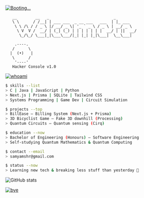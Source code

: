 
[![Booting...](https://readme-typing-svg.herokuapp.com?color=00ff00&multiline=true&height=140&lines=Initializing%20terminal...%0ALoading%20modules...%0AConnecting%20to%20GitHub...%0AAccess%20Granted%20%E2%9C%93)](https://git.io/typing-svg)

```text
   __        __   _                            _     
   \ \      / /__| | ___ ___  _ __ ___   ___  | |_ ___
    \ \ /\ / / _ \ |/ __/ _ \| '_ ` _ \ / _ \ | __/ _ \
     \ V  V /  __/ | (_| (_) | | | | | | |  __/ | ||  __/
      \_/\_/ \___|_|\___\___/|_| |_| |_|\___|  \__\___|
```

```text
    .----.
   /      \
  |  (•)   |
   \      /
    '----'
   Hacker Console v1.0
```

[![whoami](https://readme-typing-svg.herokuapp.com?color=00ff00&multiline=true&height=70&lines=$%20whoami%0ASamyam%20—%20Software%20Engineer%20in%20the%20making%0AQuantum%20Computing%20Learner)](https://git.io/typing-svg)

```bash
$ skills --list
> C | Java | JavaScript | Python
> Next.js | Prisma | SQLite | Tailwind CSS
> Systems Programming | Game Dev | Circuit Simulation

$ projects --top
> BillEase — Billing System (Next.js + Prisma)
> 3D Bicyclist Game — Fake 3D downhill (Processing)
> Quantum Circuits — Quantum sensing (Cirq)

$ education --now
> Bachelor of Engineering (Honours) — Software Engineering
> Self-studying Quantum Mathematics & Quantum Computing

$ contact --email
> samyamshr@gmail.com

$ status --now
> Learning new tech & breaking less stuff than yesterday 🚀
```

![GitHub stats](https://github-readme-stats.vercel.app/api?username=YOURUSERNAME&show_icons=true&theme=radical)

[![bye](https://readme-typing-svg.herokuapp.com?color=00ff00&height=40&lines=$%20echo%20Thanks%20for%20visiting!%0A$%20exit)](https://git.io/typing-svg)
